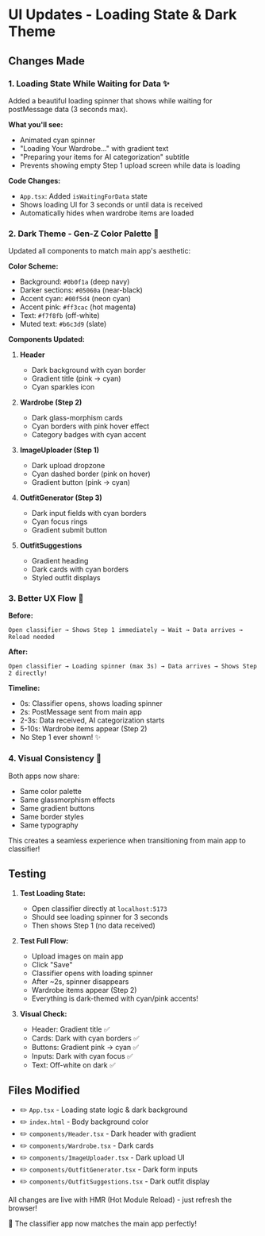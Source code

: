 # UI Updates - Loading State & Dark Theme

## Changes Made

### 1. **Loading State While Waiting for Data** ✨
Added a beautiful loading spinner that shows while waiting for postMessage data (3 seconds max).

**What you'll see:**
- Animated cyan spinner
- "Loading Your Wardrobe..." with gradient text
- "Preparing your items for AI categorization" subtitle
- Prevents showing empty Step 1 upload screen while data is loading

**Code Changes:**
- `App.tsx`: Added `isWaitingForData` state
- Shows loading UI for 3 seconds or until data is received
- Automatically hides when wardrobe items are loaded

### 2. **Dark Theme - Gen-Z Color Palette** 🎨
Updated all components to match main app's aesthetic:

**Color Scheme:**
- Background: `#0b0f1a` (deep navy)
- Darker sections: `#05060a` (near-black)
- Accent cyan: `#00f5d4` (neon cyan)
- Accent pink: `#ff3cac` (hot magenta)
- Text: `#f7f8fb` (off-white)
- Muted text: `#b6c3d9` (slate)

**Components Updated:**

1. **Header**
   - Dark background with cyan border
   - Gradient title (pink → cyan)
   - Cyan sparkles icon

2. **Wardrobe (Step 2)**
   - Dark glass-morphism cards
   - Cyan borders with pink hover effect
   - Category badges with cyan accent

3. **ImageUploader (Step 1)**
   - Dark upload dropzone
   - Cyan dashed border (pink on hover)
   - Gradient button (pink → cyan)

4. **OutfitGenerator (Step 3)**
   - Dark input fields with cyan borders
   - Cyan focus rings
   - Gradient submit button

5. **OutfitSuggestions**
   - Gradient heading
   - Dark cards with cyan borders
   - Styled outfit displays

### 3. **Better UX Flow** 🚀

**Before:**
```
Open classifier → Shows Step 1 immediately → Wait → Data arrives → Reload needed
```

**After:**
```
Open classifier → Loading spinner (max 3s) → Data arrives → Shows Step 2 directly!
```

**Timeline:**
- 0s: Classifier opens, shows loading spinner
- 2s: PostMessage sent from main app
- 2-3s: Data received, AI categorization starts
- 5-10s: Wardrobe items appear (Step 2)
- No Step 1 ever shown! ✨

### 4. **Visual Consistency** 🎯

Both apps now share:
- Same color palette
- Same glassmorphism effects
- Same gradient buttons
- Same border styles
- Same typography

This creates a seamless experience when transitioning from main app to classifier!

## Testing

1. **Test Loading State:**
   - Open classifier directly at `localhost:5173`
   - Should see loading spinner for 3 seconds
   - Then shows Step 1 (no data received)

2. **Test Full Flow:**
   - Upload images on main app
   - Click "Save"
   - Classifier opens with loading spinner
   - After ~2s, spinner disappears
   - Wardrobe items appear (Step 2)
   - Everything is dark-themed with cyan/pink accents!

3. **Visual Check:**
   - Header: Gradient title ✅
   - Cards: Dark with cyan borders ✅
   - Buttons: Gradient pink → cyan ✅
   - Inputs: Dark with cyan focus ✅
   - Text: Off-white on dark ✅

## Files Modified

- ✏️ `App.tsx` - Loading state logic & dark background
- ✏️ `index.html` - Body background color
- ✏️ `components/Header.tsx` - Dark header with gradient
- ✏️ `components/Wardrobe.tsx` - Dark cards
- ✏️ `components/ImageUploader.tsx` - Dark upload UI
- ✏️ `components/OutfitGenerator.tsx` - Dark form inputs
- ✏️ `components/OutfitSuggestions.tsx` - Dark outfit display

All changes are live with HMR (Hot Module Reload) - just refresh the browser!

🎉 The classifier app now matches the main app perfectly!
